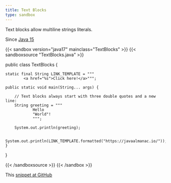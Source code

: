 ```yaml
---
title: Text Blocks
type: sandbox
---
```


Text blocks allow multiline strings literals.

Since [Java 15](/jdk/15/)

{{< sandbox version="java17" mainclass="TextBlocks" >}}
{{< sandboxsource "TextBlocks.java" >}}

public class TextBlocks {

	static final String LINK_TEMPLATE = """
			<a href="%s">Click here!</a>""";

	public static void main(String... args) {

		// Text blocks always start with three double quotes and a new line:
		String greeting = """
				Hello
				"World"!
				""";

		System.out.println(greeting);

		System.out.println(LINK_TEMPLATE.formatted("https://javaalmanac.io/"));
	}

}

{{< /sandboxsource >}}
{{< /sandbox >}}

This [snippet at GitHub](https://github.com/marchof/io.javaalmanac.snippets/tree/master/src/main/java/io/javaalmanac/snippets/language/TextBlocks.java)
